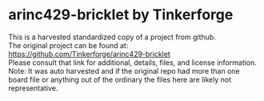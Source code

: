 
# arinc429-bricklet by Tinkerforge  
This is a harvested standardized copy of a project from github.  
The original project can be found at:  
https://github.com/Tinkerforge/arinc429-bricklet  
Please consult that link for additional, details, files, and license information.  
Note: It was auto harvested and if the original repo had more than one board file or anything out of the ordinary the files here are likely not representative.  
    